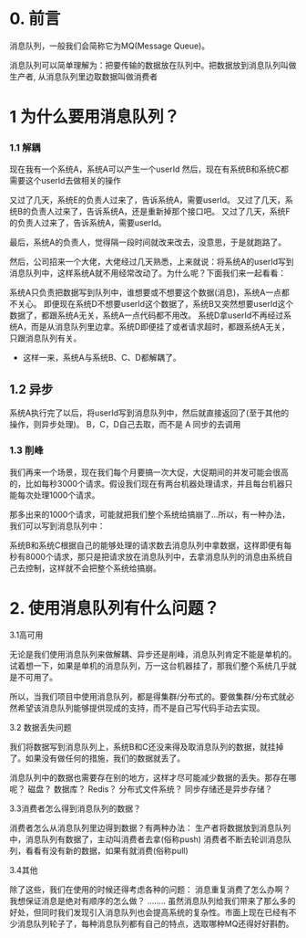 # 0. 前言

消息队列，一般我们会简称它为MQ(Message Queue)。

消息队列可以简单理解为：把要传输的数据放在队列中。把数据放到消息队列叫做生产者, 从消息队列里边取数据叫做消费者



# 1 为什么要用消息队列？

### 1.1 解耦


现在我有一个系统A，系统A可以产生一个userId
然后，现在有系统B和系统C都需要这个userId去做相关的操作

又过了几天，系统E的负责人过来了，告诉系统A，需要userId。
又过了几天，系统B的负责人过来了，告诉系统A，还是重新掉那个接口吧。
又过了几天，系统F的负责人过来了，告诉系统A，需要userId。

最后，系统A的负责人，觉得隔一段时间就改来改去，没意思，于是就跑路了。



然后，公司招来一个大佬，大佬经过几天熟悉，上来就说：将系统A的userId写到消息队列中，这样系统A就不用经常改动了。为什么呢？下面我们来一起看看：


系统A只负责把数据写到队列中，谁想要或不想要这个数据(消息)，系统A一点都不关心。
即便现在系统D不想要userId这个数据了，系统B又突然想要userId这个数据了，都跟系统A无关，系统A一点代码都不用改。
系统D拿userId不再经过系统A，而是从消息队列里边拿。系统D即便挂了或者请求超时，都跟系统A无关，只跟消息队列有关。
+  这样一来，系统A与系统B、C、D都解耦了。

## 1.2 异步

系统A执行完了以后，将userId写到消息队列中，然后就直接返回了(至于其他的操作，则异步处理)。
B，C，D自己去取，而不是 A 同步的去调用



### 1.3 削峰

我们再来一个场景，现在我们每个月要搞一次大促，大促期间的并发可能会很高的，比如每秒3000个请求。假设我们现在有两台机器处理请求，并且每台机器只能每次处理1000个请求。

那多出来的1000个请求，可能就把我们整个系统给搞崩了…所以，有一种办法，我们可以写到消息队列中：



系统B和系统C根据自己的能够处理的请求数去消息队列中拿数据，这样即便有每秒有8000个请求，那只是把请求放在消息队列中，去拿消息队列的消息由系统自己去控制，这样就不会把整个系统给搞崩。



# 2. 使用消息队列有什么问题？


3.1高可用

无论是我们使用消息队列来做解耦、异步还是削峰，消息队列肯定不能是单机的。试着想一下，如果是单机的消息队列，万一这台机器挂了，那我们整个系统几乎就是不可用了。

所以，当我们项目中使用消息队列，都是得集群/分布式的。要做集群/分布式就必然希望该消息队列能够提供现成的支持，而不是自己写代码手动去实现。


3.2 数据丢失问题

我们将数据写到消息队列上，系统B和C还没来得及取消息队列的数据，就挂掉了。如果没有做任何的措施，我们的数据就丢了。

消息队列中的数据也需要存在别的地方，这样才尽可能减少数据的丢失。那存在哪呢？
磁盘？
数据库？
Redis？
分布式文件系统？
同步存储还是异步存储？


3.3消费者怎么得到消息队列的数据？


消费者怎么从消息队列里边得到数据？有两种办法：
生产者将数据放到消息队列中，消息队列有数据了，主动叫消费者去拿(俗称push)
消费者不断去轮训消息队列，看看有没有新的数据，如果有就消费(俗称pull)


3.4其他

除了这些，我们在使用的时候还得考虑各种的问题：
消息重复消费了怎么办啊？
我想保证消息是绝对有顺序的怎么做？
……..
虽然消息队列给我们带来了那么多的好处，但同时我们发现引入消息队列也会提高系统的复杂性。市面上现在已经有不少消息队列轮子了，每种消息队列都有自己的特点，选取哪种MQ还得好好斟酌。




